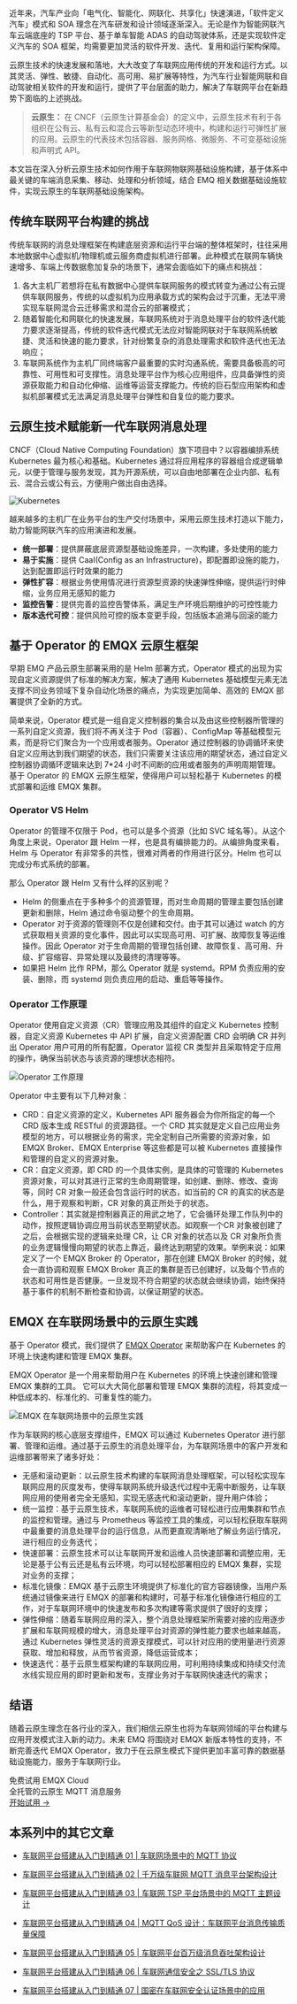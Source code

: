近年来，汽车产业向「电气化、智能化、网联化、共享化」快速演进，「软件定义汽车」模式和 SOA 理念在汽车研发和设计领域逐渐深入。无论是作为智能网联汽车云端底座的 TSP 平台、基于单车智能 ADAS 的自动驾驶体系，还是实现软件定义汽车的 SOA 框架，均需要更加灵活的软件开发、迭代、复用和运行架构保障。

云原生技术的快速发展和落地，大大改变了车联网应用传统的开发和运行方式。以其灵活、弹性、敏捷、自动化、高可用、易扩展等特性，为汽车行业智能网联和自动驾驶相关软件的开发和运行，提供了平台层面的助力，解决了车联网平台在新趋势下面临的上述挑战。

>**云原生：** 在 CNCF（云原生计算基金会）的定义中，云原生技术有利于各组织在公有云、私有云和混合云等新型动态环境中，构建和运行可弹性扩展的应用。云原生的代表技术包括容器、服务网格、微服务、不可变基础设施和声明式 API。

本文旨在深入分析云原生技术如何作用于车联网物联网基础设施构建，基于体系中最关键的车端消息采集、移动、处理和分析领域，结合 EMQ 相关数据基础设施软件，实现云原生的车联网基础设施架构。

## 传统车联网平台构建的挑战

传统车联网的消息处理框架在构建底层资源和运行平台端的整体框架时，往往采用本地数据中心虚拟机/物理机或云服务商虚拟机进行部署。此种模式在联网车辆快速增多、车端上传数据愈加复杂的场景下，通常会面临如下的痛点和挑战：

1. 各大主机厂若想将在私有数据中心提供车联网服务的模式转变为通过公有云提供车联网服务，传统的以虚拟机为应用承载方式的架构会过于沉重，无法平滑实现车联网混合云迁移需求和混合云的部署模式；
2. 随着智能化和网联化的快速发展，车联网系统对于消息处理平台的软件迭代能力要求逐渐提高，传统的软件迭代模式无法应对智能网联对于车联网系统敏捷、灵活和快速的能力要求，针对纷繁复杂的消息处理需求和软件迭代也无法响应；
3. 车联网系统作为主机厂同终端客户最重要的实时沟通系统，需要具备极高的可靠性、可用性和可支撑性。消息处理平台作为核心应用组件，应具备弹性的资源获取能力和自动化伸缩、运维等运营支撑能力。传统的巨石型应用架构和虚拟机部署模式无法满足消息处理平台弹性和自复位的能力要求。

## 云原生技术赋能新一代车联网消息处理

CNCF（Cloud Native Computing Foundation）旗下项目中？以容器编排系统 Kubernetes 最为核心和基础。Kubernetes 通过将应用程序的容器组合成逻辑单元，以便于管理与服务发现，其为开源系统，可以自由地部署在企业内部、私有云、混合云或公有云，方便用户做出自由选择。

![Kubernetes](https://assets.emqx.com/images/0d5e91a11f099f3d034f387c4392795c.jpeg)

越来越多的主机厂在业务平台的生产交付场景中，采用云原生技术打造以下能力，助力智能网联汽车的应用演进和发展。

- **统一部署**：提供屏蔽底层资源型基础设施差异，一次构建，多处使用的能力
- **易于实施**：提供 CaaI(Config as an Infrastructure)，即配置即设施的能力，达到配置即运行时效果的能力
- **弹性扩容**：根据业务使用情况进行资源型资源的快速弹性伸缩，提供运行时伸缩，业务应用无感知的能力
- **监控告警**：提供完善的监控告警体系，满足生产环境后期维护的可控性能力
- **版本迭代可控**：提供风险可控的版本变更手段，包括版本追溯与回滚的能力

## 基于 Operator 的 EMQX 云原生框架

早期 EMQ 产品云原生部署采用的是 Helm 部署方式，Operator 模式的出现为实现自定义资源提供了标准的解决方案，解决了通用 Kubernetes 基础模型元素无法支撑不同业务领域下复杂自动化场景的痛点，为实现更加简单、高效的 EMQX 部署提供了全新的方式。

简单来说，Operator 模式是一组自定义控制器的集合以及由这些控制器所管理的一系列自定义资源，我们将不再关注于 Pod（容器）、ConfigMap 等基础模型元素，而是将它们聚合为一个应用或者服务。Operator 通过控制器的协调循环来使自定义应用达到我们期望的状态，我们只需要关注该应用的期望状态，通过自定义控制器协调循环逻辑来达到 7*24 小时不间断的应用或者服务的声明周期管理。基于 Operator 的 EMQX 云原生框架，使得用户可以轻松基于 Kubernetes 的模式部署和运维 EMQX 集群。

### Operator VS Helm

Operator 的管理不仅限于 Pod，也可以是多个资源（比如 SVC 域名等）。从这个角度上来说，Operator 跟 Helm 一样，也是具有编排能力的。从编排角度来看，Helm 与 Operator 有非常多的共性，很难对两者的作用进行区分。Helm 也可以完成分布式系统的部署。

那么 Operator 跟 Helm 又有什么样的区别呢？

- Helm 的侧重点在于多种多个的资源管理，而对生命周期的管理主要包括创建更新和删除，Helm 通过命令驱动整个的生命周期。
- Operator 对于资源的管理则不仅是创建和交付。由于其可以通过 watch 的方式获取相关资源的变化事件，因此可以实现高可用、可扩展、故障恢复等运维操作。因此 Operator 对于生命周期的管理包括创建、故障恢复、高可用、升级、扩容缩容、异常处理以及最终的清理等等。
- 如果把 Helm 比作 RPM，那么 Operator 就是 systemd。RPM 负责应用的安装、删除，而 systemd 则负责应用的启动、重启等等操作。

### Operator 工作原理

Operator 使用自定义资源（CR）管理应用及其组件的自定义 Kubernetes 控制器，自定义资源 Kubernetes 中 API 扩展，自定义资源配置 CRD 会明确 CR 并列出 Operator 用户可用的所有配置，Operator 监视 CR 类型并且采取特定于应用的操作，确保当前状态与该资源的理想状态相符。

![Operator 工作原理](https://assets.emqx.com/images/9f9901b43ae34d354a72742efeb03fe4.png)


Operator 中主要有以下几种对象：

- CRD：自定义资源的定义，Kubernetes API 服务器会为你所指定的每一个 CRD 版本生成 RESTful 的资源路径。一个 CRD 其实就是定义自己应用业务模型的地方，可以根据业务的需求，完全定制自己所需要的资源对象，如 EMQX Broker、EMQX Enterprise 等这些都是可以被 Kubernetes 直接操作和管理的自定义的资源对象。
- CR：自定义资源，即 CRD 的一个具体实例，是具体的可管理的 Kubernetes 资源对象，可以对其进行正常的生命周期管理，如创建、删除、修改、查询等，同时 CR 对象一般还会包含运行时的状态，如当前的 CR 的真实的状态是什么，用于观察和判断，CR 对象的真正所处于的状态。
- Controller：其实就是控制器真正的用武之地了，它会循环处理工作队列中的动作，按照逻辑协调应用当前状态至期望状态。如观察一个CR 对象被创建了之后，会根据实现的逻辑来处理 CR，让 CR 对象的状态以及 CR 对象所负责的业务逻辑慢慢向期望的状态上靠近，最终达到期望的效果。举例来说：如果定义了一个 EMQX Broker 的 Operator，那在创建 EMQX Broker 的时候，就会一直协调和观察 EMQX Broker 真正的集群是否已创建好，以及每个节点的状态和可用性是否健康。一旦发现不符合期望的状态就会继续协调，始终保持基于事件的机制不断检查和协调，以保证期望的状态。

## EMQX 在车联网场景中的云原生实践

基于 Operator 模式，我们提供了 [EMQX Operator](https://www.emqx.com/zh/emqx-kubernetes-operator) 来帮助客户在 Kubernetes 的环境上快速构建和管理 EMQX 集群。

EMQX Operator 是一个用来帮助用户在 Kubernetes 的环境上快速创建和管理 EMQX 集群的工具。 它可以大大简化部署和管理 EMQX 集群的流程，将其变成一种低成本的、标准化的、可重复性的能力。

![EMQX 在车联网场景中的云原生实践](https://assets.emqx.com/images/fe40aadc70e7c9a875f72a5668b6b32e.png)

作为车联网的核心底层支撑组件，EMQX 可以通过 Kubernetes Operator 进行部署、管理和运维。通过基于云原生的消息处理平台，为车联网场景中的客户开发和运维部署带来了诸多好处：

- 无感和滚动更新：以云原生技术构建的车联网消息处理框架，可以轻松实现车联网应用的灰度发布，使得车联网系统升级迭代过程中无需中断服务，让车联网应用的使用者完全无感知，实现无感迭代和滚动更新，提升用户体验；
- 统一监控：基于云原生技术，车联网系统的运维者可轻松进行应用集群和节点的监控和管理。通过与 Prometheus 等监控工具的集成，可以轻松获取车联网中最重要的消息处理平台的运行信息，从而更直观清晰地了解业务运行情况，进行相应的业务迭代；
- 快速部署：云原生技术可以让车联网开发和运维人员快速部署和调整应用，无论是基于公有云还是私有云环境，均可以轻松部署相应的 EMQX 集群，实现对业务的支撑；
- 标准化镜像：EMQX 基于云原生环境提供了标准化的官方容器镜像，当用户系统通过镜像来进行 EMQX 的部署和构建时，可基于标准化镜像进行相应的工作，对于车联网环境中的快速发布和多次构建等需求提供了很好的支撑；
- 弹性伸缩：随着车联网应用的深入，整个消息处理框架所需要对接的应用逐步扩展和车联网规模的增大，消息处理平台对资源的弹性能力要求也越来越高，通过 Kubernetes 弹性灵活的资源支撑模式，可以针对应用的使用量进行资源获取、增加和释放，从而节省资源，降低运营成本；
- 快速迭代：基于云原生框架构建的车联网应用，可利用持续集成和持续交付流水线实现应用的即时更新和发布，支撑业务对于车联网快速迭代的需求；

## 结语

随着云原生理念在各行业的深入，我们相信云原生也将为车联网领域的平台构建与应用开发模式注入新的动力。未来 EMQ 将围绕对 EMQX 新版本特性的支持，不断完善迭代 EMQX Operator，致力于在云原生模式下提供更加丰富可靠的数据基础设施能力，服务于车联网行业。



<section class="promotion">
    <div>
        免费试用 EMQX Cloud
        <div class="is-size-14 is-text-normal has-text-weight-normal">全托管的云原生 MQTT 消息服务</div>
    </div>
    <a href="https://www.emqx.com/zh/signup?continue=https://cloud.emqx.com/console/deployments/0?oper=new" class="button is-gradient px-5">开始试用 →</a>
</section>



## 本系列中的其它文章

- [车联网平台搭建从入门到精通 01 | 车联网场景中的 MQTT 协议](https://www.emqx.com/zh/blog/mqtt-for-internet-of-vehicles)

- [车联网平台搭建从入门到精通 02 | 千万级车联网 MQTT 消息平台架构设计](https://www.emqx.com/zh/blog/mqtt-messaging-platform-for-internet-of-vehicles)
- [车联网平台搭建从入门到精通 03 | 车联网 TSP 平台场景中的 MQTT 主题设计](https://www.emqx.com/zh/blog/mqtt-topic-design-for-internet-of-vehicles)
- [车联网平台搭建从入门到精通 04 | MQTT QoS 设计：车联网平台消息传输质量保障](https://www.emqx.com/zh/blog/mqtt-qos-design-for-internet-of-vehicles)
- [车联网平台搭建从入门到精通 05 | 车联网平台百万级消息吞吐架构设计](https://www.emqx.com/zh/blog/million-level-message-throughput-architecture-design-for-internet-of-vehicles)
- [车联网平台搭建从入门到精通 06 | 车联网通信安全之 SSL/TLS 协议](https://www.emqx.com/zh/blog/ssl-tls-for-internet-of-vehicles-communication-security)
- [车联网平台搭建从入门到精通 07 | 国密在车联网安全认证场景中的应用](https://www.emqx.com/zh/blog/application-of-gmsm-in-internet-of-vehicles-security-authentication-scenario)
